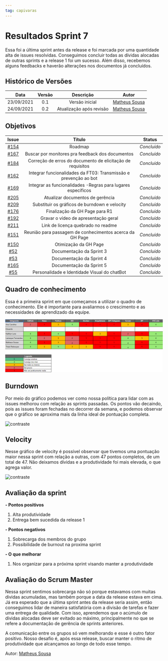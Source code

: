 ```yaml
---
tag: capivaras
---
```

# Resultados Sprint 7

Essa foi a última sprint antes da release e foi marcada por uma quantidade alta de issues resolvidas. Conseguimos concluir todas as dívidas alocadas de outras sprints e a release 1 foi um sucesso. 
Além disso, recebemos alguns feedbacks e haverão alterações nos documentos já concluídos.

## Histórico de Versões

| Data       | Versão | Descrição                      | Autor             |
| :--------: | :----: | :----------:                   | :---------------: |
| 23/09/2021 |  0.1   | Versão inicial | [Matheus Sousa](https://github.com/gatotabaco)|
| 24/09/2021 |  0.2   | Atualização após revisão | [Matheus Sousa](https://github.com/gatotabaco)|

## Objetivos

|  Issue  |                   Título                  |              Status             | 
|:-------:|:-----------------------------------------:|:-------------------------------:|
| [#154](https://github.com/fga-eps-mds/2021-1-Bot/issues/154) | Roadmap | _Concluído_ |
| [#167](https://github.com/fga-eps-mds/2021-1-Bot/issues/167) | Buscar por monitores pra feedback dos documentos | _Concluído_ |
| [#184](https://github.com/fga-eps-mds/2021-1-Bot/issues/184) | Correção de erros do documento de elicitação de requisitos | _Concluído_ |
| [#162](https://github.com/fga-eps-mds/2021-1-Bot/issues/162) | Integrar funcionalidades da FT03: Transmissão e prevenção ao bot | _Concluído_ |
| [#169](https://github.com/fga-eps-mds/2021-1-Bot/issues/169) | Integrar as funcionalidades -Regras para lugares específicos | _Concluído_ |
| [#205](https://github.com/fga-eps-mds/2021-1-Bot/issues/205) | Atualizar documentos de gerência | _Concluído_ |
| [#209](https://github.com/fga-eps-mds/2021-1-Bot/issues/209) | Substituir os gráficos de burndown e velocity | _Concluído_ |
| [#176](https://github.com/fga-eps-mds/2021-1-Bot/issues/176) | Finalização da GH Page para R1 | _Concluído_ |
| [#192](https://github.com/fga-eps-mds/2021-1-Bot/issues/192) | Gravar o vídeo de apresentação geral | _Concluído_ |
| [#211](https://github.com/fga-eps-mds/2021-1-Bot/issues/211) | Link de licença quebrado no readme | _Concluído_ |
| [#151](https://github.com/fga-eps-mds/2021-1-Bot/issues/151) | Reunião para passagem de conhecimentos acerca da GH Page | _Concluído_ |
| [#150](https://github.com/fga-eps-mds/2021-1-Bot/issues/150) | Otimização da GH Page | _Concluído_ |
| [#52](https://github.com/fga-eps-mds/2021-1-Bot/issues/52) | Documentação da Sprint 3 | _Concluído_ |
| [#53](https://github.com/fga-eps-mds/2021-1-Bot/issues/53) | Documentação da Sprint 4 | _Concluído_ |
| [#165](https://github.com/fga-eps-mds/2021-1-Bot/issues/165) | Documentação da Sprint 5 | _Concluído_ |
| [#55](https://github.com/fga-eps-mds/2021-1-Bot/issues/55) | Personalidade e Identidade Visual do chatBot | _Concluído_ |

## Quadro de conhecimento

Essa é a primeira sprint em que começamos a utilizar o quadro de conhecimento. Ele é importante para avaliarmos o crescimento e as necessidades de aprendizado da equipe.

![](../assets/conhecimento_sprint7.png)

## Burndown

Por meio do gráfico podemos ver como nossa política para lidar com as issues melhorou com relação as sprints passadas. Os pontos vão decaindo, pois as issues foram fechadas
no decorrer da semana, e podemos observar que o gráfico se aproxima mais da linha ideal de pontuação completa.

<img src="{{ '/assets/img/capivaras/burndown_sprint7.png' | prepend: site.baseurl }}" alt="contraste" width="700"/>

## Velocity

Nesse gráfico de velocity é possível observar que tivemos uma pontuação maior nessa sprint com relação a outras, com 47 pontos completos, de um total de 47. Não deixamos dívidas e a produtividade foi mais elevada, o que agrega valor.

<img src="{{ '/assets/img/capivaras/velocity_sprint7.png' | prepend: site.baseurl }}" alt="contraste" width="700"/>

## Avaliação da sprint

**- Pontos positivos**

1. Alta produtividade	
2. Entrega bem sucedida da release 1	 	

**- Pontos negativos**

1. Sobrecarga dos membros do grupo
2. Possibilidade de burnout na proxima sprint

**- O que melhorar**

1. Nos organizar para a próxima sprint visando manter a produtividade

## Avaliação do Scrum Master

Nessa sprint sentimos sobrecarga não só porque estavamos com muitas dividas acumuladas, mas também porque a data da release estava em cima. Já era esperado que a última sprint antes da release seria assim, 
então conseguimos lidar de maneira satisfatória com a divisão de tarefas e fazer uma entrega de qualidade. Com isso, aprendemos que o acúmulo de dívidas alocadas deve ser evitado ao máximo, principalmente no que se refere a
documentação de gerência de sprints anteriores.

A comunicação entre os grupos só vem melhorando e esse é outro fator positivo. Nosso desafio é, após essa release, buscar manter o ritmo de produtividade que alcançamos ao longo de todo esse tempo.

Autor: [Matheus Sousa](https://github.com/gatotabaco)
